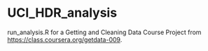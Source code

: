 UCI_HDR_analysis
================
run_analysis.R for a Getting and Cleaning Data Course Project from https://class.coursera.org/getdata-009.
